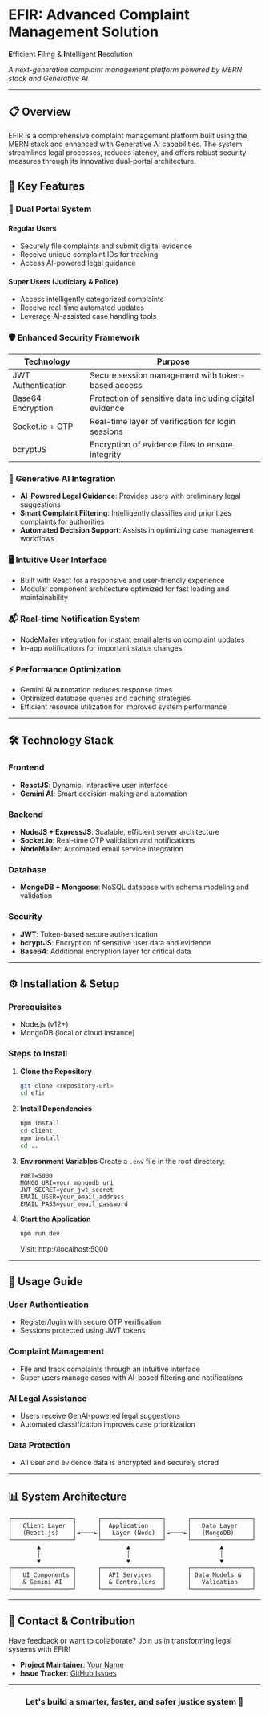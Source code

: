# EFIR: Advanced Complaint Management Solution

**E**fficient **F**iling & **I**ntelligent **R**esolution

*A next-generation complaint management platform powered by MERN stack and Generative AI*
</div>

---

## 📋 Overview

EFIR is a comprehensive complaint management platform built using the MERN stack and enhanced with Generative AI capabilities. The system streamlines legal processes, reduces latency, and offers robust security measures through its innovative dual-portal architecture.

## 🌟 Key Features

### 🔐 Dual Portal System

#### Regular Users
- Securely file complaints and submit digital evidence
- Receive unique complaint IDs for tracking
- Access AI-powered legal guidance

#### Super Users (Judiciary & Police)
- Access intelligently categorized complaints
- Receive real-time automated updates
- Leverage AI-assisted case handling tools

### 🛡️ Enhanced Security Framework

| Technology | Purpose |
|------------|---------|
| JWT Authentication | Secure session management with token-based access |
| Base64 Encryption | Protection of sensitive data including digital evidence |
| Socket.io + OTP | Real-time layer of verification for login sessions |
| bcryptJS | Encryption of evidence files to ensure integrity |

### 🤖 Generative AI Integration

- **AI-Powered Legal Guidance**: Provides users with preliminary legal suggestions
- **Smart Complaint Filtering**: Intelligently classifies and prioritizes complaints for authorities
- **Automated Decision Support**: Assists in optimizing case management workflows

### 🖥️ Intuitive User Interface

- Built with React for a responsive and user-friendly experience
- Modular component architecture optimized for fast loading and maintainability

### 📬 Real-time Notification System

- NodeMailer integration for instant email alerts on complaint updates
- In-app notifications for important status changes

### ⚡ Performance Optimization

- Gemini AI automation reduces response times
- Optimized database queries and caching strategies
- Efficient resource utilization for improved system performance

---

## 🛠️ Technology Stack

### Frontend
- **ReactJS**: Dynamic, interactive user interface
- **Gemini AI**: Smart decision-making and automation

### Backend
- **NodeJS + ExpressJS**: Scalable, efficient server architecture
- **Socket.io**: Real-time OTP validation and notifications
- **NodeMailer**: Automated email service integration

### Database
- **MongoDB + Mongoose**: NoSQL database with schema modeling and validation

### Security
- **JWT**: Token-based secure authentication
- **bcryptJS**: Encryption of sensitive user data and evidence
- **Base64**: Additional encryption layer for critical data

---

## ⚙️ Installation & Setup

### Prerequisites
- Node.js (v12+)
- MongoDB (local or cloud instance)

### Steps to Install

1. **Clone the Repository**
   ```bash
   git clone <repository-url>
   cd efir
   ```

2. **Install Dependencies**
   ```bash
   npm install
   cd client
   npm install
   cd ..
   ```

3. **Environment Variables**
   Create a `.env` file in the root directory:
   ```env
   PORT=5000
   MONGO_URI=your_mongodb_uri
   JWT_SECRET=your_jwt_secret
   EMAIL_USER=your_email_address
   EMAIL_PASS=your_email_password
   ```

4. **Start the Application**
   ```bash
   npm run dev
   ```

   Visit: http://localhost:5000

---

## 🚀 Usage Guide

### User Authentication
- Register/login with secure OTP verification
- Sessions protected using JWT tokens

### Complaint Management
- File and track complaints through an intuitive interface
- Super users manage cases with AI-based filtering and notifications

### AI Legal Assistance
- Users receive GenAI-powered legal suggestions
- Automated classification improves case prioritization

### Data Protection
- All user and evidence data is encrypted and securely stored

---

## 📊 System Architecture

```
┌─────────────────┐      ┌─────────────────┐      ┌─────────────────┐
│   Client Layer  │      │  Application    │      │   Data Layer    │
│   (React.js)    │◄────►│   Layer (Node)  │◄────►│   (MongoDB)     │
└─────────────────┘      └─────────────────┘      └─────────────────┘
        ▲                        ▲                         ▲
        │                        │                         │
        ▼                        ▼                         ▼
┌─────────────────┐      ┌─────────────────┐      ┌─────────────────┐
│   UI Components │      │  API Services   │      │ Data Models &   │
│   & Gemini AI   │      │  & Controllers  │      │   Validation    │
└─────────────────┘      └─────────────────┘      └─────────────────┘
```

---

## 💼 Contact & Contribution

Have feedback or want to collaborate? Join us in transforming legal systems with EFIR!

- **Project Maintainer**: [Your Name](mailto:your.email@example.com)
- **Issue Tracker**: [GitHub Issues](https://github.com/yourusername/efir/issues)

---

<div align="center">
  
### Let's build a smarter, faster, and safer justice system 🚀

</div>
